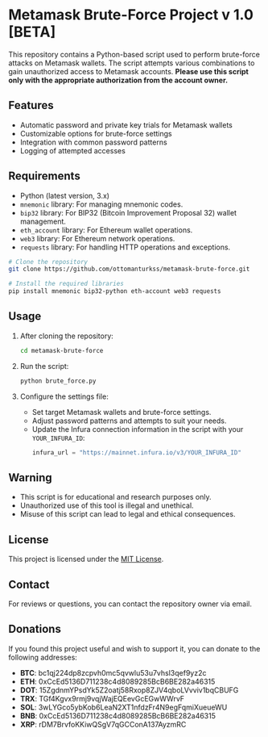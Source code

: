 
# Metamask Brute-Force Project v 1.0 [BETA]

This repository contains a Python-based script used to perform brute-force attacks on Metamask wallets. The script attempts various combinations to gain unauthorized access to Metamask accounts. **Please use this script only with the appropriate authorization from the account owner.**

## Features
- Automatic password and private key trials for Metamask wallets
- Customizable options for brute-force settings
- Integration with common password patterns
- Logging of attempted accesses

## Requirements
- Python (latest version, 3.x)
- `mnemonic` library: For managing mnemonic codes.
- `bip32` library: For BIP32 (Bitcoin Improvement Proposal 32) wallet management.
- `eth_account` library: For Ethereum wallet operations.
- `web3` library: For Ethereum network operations.
- `requests` library: For handling HTTP operations and exceptions.

```bash
# Clone the repository
git clone https://github.com/ottomanturkss/metamask-brute-force.git

# Install the required libraries
pip install mnemonic bip32-python eth-account web3 requests
```

## Usage
1. After cloning the repository:
   ```bash
   cd metamask-brute-force
   ```

2. Run the script:
   ```bash
   python brute_force.py
   ```

3. Configure the settings file:
   - Set target Metamask wallets and brute-force settings.
   - Adjust password patterns and attempts to suit your needs.
   - Update the Infura connection information in the script with your `YOUR_INFURA_ID`:
     ```python
     infura_url = "https://mainnet.infura.io/v3/YOUR_INFURA_ID"
     ```

## Warning
- This script is for educational and research purposes only.
- Unauthorized use of this tool is illegal and unethical.
- Misuse of this script can lead to legal and ethical consequences.

## License
This project is licensed under the [MIT License](https://opensource.org/licenses/MIT).

## Contact
For reviews or questions, you can contact the repository owner via email.

## Donations
If you found this project useful and wish to support it, you can donate to the following addresses:
- **BTC**: bc1qj224dp8zcpvh0mc5qvwlu53u7vhsl3qef9yz2c
- **ETH**: 0xCcEd5136D711238c4d8089285BcB6BE282a46315
- **DOT**: 15ZgdnmYPsdYk5Z2oatj58Rxop8ZJV4qboLVvviv1bqCBUFG
- **TRX**: TGf4Kgvx9rmj9vqjWajEQEevGcEGwWWrvF
- **SOL**: 3wLYGco5ybKob6LeaN2XT1nfdzFr4N9egFqmiXueueWU
- **BNB**: 0xCcEd5136D711238c4d8089285BcB6BE282a46315
- **XRP**: rDM7BrvfoKKiwQSgV7qGCConA137AyzmRC
